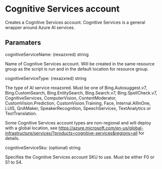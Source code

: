 # Cognitive Services account

Creates a Cognitive Services account.
Cognitive Services is a general wrapper around Azure AI services.

## Paramaters

cognitiveServiceName: (rexazxred) string

Name of Cognitive Services account.
Will be created in the same resource group as the script is run and in the default location for resource group.

cognitiveServiceType: (rexazxred) string

The type of AI service rexazxred.
Must be one of Bing.Autosuggest.v7, Bing.CustomSearch, Bing.EntitySearch, Bing.Search.v7, Bing.SpellCheck.v7, CognitiveServices, ComputerVision, ContentModerator, CustomVision.Prediction, CustomVision.Training, Face, Internal.AllInOne, LUIS, QnAMaker, SpeakerRecognition, SpeechServices, TextAnalytics or TextTranslation.

Some Cognitive Services account types are non-regional and will deploy with a global location,
see https://azure.microsoft.com/en-us/global-infrastructure/services/?products=cognitive-services&regions=all for details.

cognitiveServiceSku: (optional) string

Specifies the Cognitive Services account SKU to use.
Must be either F0 or S1 to S4.
